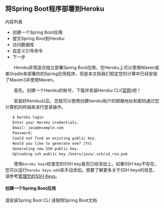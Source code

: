 ## 将Spring Boot程序部署到Heroku

内容列表

+ 创建一个Spring Boot应用
+ 提交Spring Boot到Heroku
+ 访问数据库
+ 自定义引导命令
+ 下一步

&ensp;&ensp;　Heroku非常适合独立部署Spring Boot应用，在Heroku上可以使用Maven或者Gradle来部署你的Spring应用程序，但是本文档我们假定您的计算中已经安装了Maven3并使用Maven。

&ensp;&ensp;　首先，创建一个Heroku的帐号，下载并安装Heroku CLI([官网](https://devcenter.heroku.com/articles/deploying-spring-boot-apps-to-heroku))吧！

&ensp;&ensp;　安装好Keroku以后，您就可以使用创建heroku账户的邮箱地址和密码通过您计算机的终端来进行登录操作。

	　　$ heroku login
	　　Enter your Heroku credentials.
	　　Email: java@example.com
	　　Password:
	　　Could not find an existing public key.
	　　Would you like to generate one? [Yn]
	　　Generating new SSH public key.
	　　Uploading ssh public key /Users/java/.ssh/id_rsa.pub

&ensp;&ensp;　使用`keroku keys`检查您的SSH key是否已经添加上。如果SSH key不存在，您可以运行`heroku keys:add`来手动添加。想要了解更多关于SSH keys的信息，请参考[管理您的SSH Keys](https://devcenter.heroku.com/articles/keys)。

#### 创建一个Spring Boot应用

请安装Spring Boot CLI
请按照Spring Boot文档